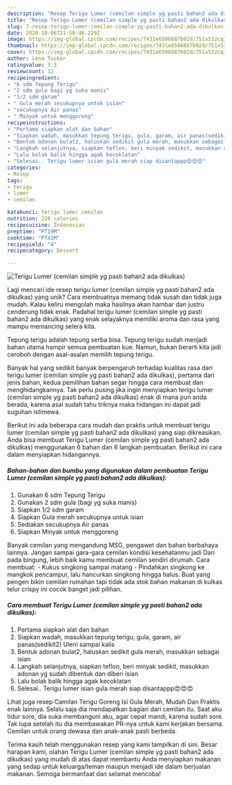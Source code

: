 ```yaml
---
description: "Resep Terigu Lumer (cemilan simple yg pasti bahan2 ada dikulkas) yang Enak Banget"
title: "Resep Terigu Lumer (cemilan simple yg pasti bahan2 ada dikulkas) yang Enak Banget"
slug: 7-resep-terigu-lumer-cemilan-simple-yg-pasti-bahan2-ada-dikulkas-yang-enak-banget
date: 2020-10-06T21:50:46.229Z
image: https://img-global.cpcdn.com/recipes/7431e6506887b92d/751x532cq70/terigu-lumer-cemilan-simple-yg-pasti-bahan2-ada-dikulkas-foto-resep-utama.jpg
thumbnail: https://img-global.cpcdn.com/recipes/7431e6506887b92d/751x532cq70/terigu-lumer-cemilan-simple-yg-pasti-bahan2-ada-dikulkas-foto-resep-utama.jpg
cover: https://img-global.cpcdn.com/recipes/7431e6506887b92d/751x532cq70/terigu-lumer-cemilan-simple-yg-pasti-bahan2-ada-dikulkas-foto-resep-utama.jpg
author: Lena Tucker
ratingvalue: 3.3
reviewcount: 12
recipeingredient:
- "6 sdm Tepung Terigu"
- "2 sdm gula bagi yg suka manis"
- "1/2 sdm garam"
- " Gula merah secukupnya untuk isian"
- "secukupnya Air panas"
- " Minyak untuk menggoreng"
recipeinstructions:
- "Pertama siapkan alat dan bahan"
- "Siapkan wadah, masukkan tepung terigu, gula, garam, air panas(sedikit2) Uleni sampai kalis"
- "Bentuk adonan bulat2, haluskan sedikit gula merah, masukkan sebagai isian"
- "Langkah selanjutnya, siapkan teflon, beri minyak sedikit, masukkan adonan yg sudah dibentuk dan diberi isian"
- "Lalu bolak balik hingga agak kecoklatan"
- "Selesai.. Terigu lumer isian gula merah siap disantappp😍😍😍"
categories:
- Resep
tags:
- terigu
- lumer
- cemilan

katakunci: terigu lumer cemilan 
nutrition: 229 calories
recipecuisine: Indonesian
preptime: "PT19M"
cooktime: "PT42M"
recipeyield: "4"
recipecategory: Dessert

---
```



![Terigu Lumer (cemilan simple yg pasti bahan2 ada dikulkas)](https://img-global.cpcdn.com/recipes/7431e6506887b92d/751x532cq70/terigu-lumer-cemilan-simple-yg-pasti-bahan2-ada-dikulkas-foto-resep-utama.jpg)

Lagi mencari ide resep terigu lumer (cemilan simple yg pasti bahan2 ada dikulkas) yang unik? Cara membuatnya memang tidak susah dan tidak juga mudah. Kalau keliru mengolah maka hasilnya akan hambar dan justru cenderung tidak enak. Padahal terigu lumer (cemilan simple yg pasti bahan2 ada dikulkas) yang enak selayaknya memiliki aroma dan rasa yang mampu memancing selera kita.

Tepung terigu adalah tepung serba bisa. Tepung terigu sudah menjadi bahan utama hampir semua pembuatan kue. Namun, bukan berarti kita jadi ceroboh dengan asal-asalan memilih tepung terigu.

Banyak hal yang sedikit banyak berpengaruh terhadap kualitas rasa dari terigu lumer (cemilan simple yg pasti bahan2 ada dikulkas), pertama dari jenis bahan, kedua pemilihan bahan segar hingga cara membuat dan menghidangkannya. Tak perlu pusing jika ingin menyiapkan terigu lumer (cemilan simple yg pasti bahan2 ada dikulkas) enak di mana pun anda berada, karena asal sudah tahu triknya maka hidangan ini dapat jadi suguhan istimewa.


Berikut ini ada beberapa cara mudah dan praktis untuk membuat terigu lumer (cemilan simple yg pasti bahan2 ada dikulkas) yang siap dikreasikan. Anda bisa membuat Terigu Lumer (cemilan simple yg pasti bahan2 ada dikulkas) menggunakan 6 bahan dan 6 langkah pembuatan. Berikut ini cara dalam menyiapkan hidangannya.

<!--inarticleads1-->

##### Bahan-bahan dan bumbu yang digunakan dalam pembuatan Terigu Lumer (cemilan simple yg pasti bahan2 ada dikulkas):

1. Gunakan 6 sdm Tepung Terigu
1. Gunakan 2 sdm gula (bagi yg suka manis)
1. Siapkan 1/2 sdm garam
1. Siapkan  Gula merah secukupnya untuk isian
1. Sediakan secukupnya Air panas
1. Siapkan  Minyak untuk menggoreng


Banyak cemilan yang mengandung MSG, pengawet dan bahan berbahaya lainnya. Jangan sampai gara-gara cemilan kondisi kesehatanmu jadi Dari pada bingung, lebih baik kamu membuat cemilan sendiri dirumah. Cara membuat: - Kukus singkong sampai matang - Pindahkan singkong ke mangkok pencampur, lalu hancurkan singkong hingga halus. Buat yang pengen bikin cemilan rumahan tapi tidak ada stok bahan makanan di kulkas telur crispy ini cocok banget jadi pilihan. 

<!--inarticleads2-->

##### Cara membuat Terigu Lumer (cemilan simple yg pasti bahan2 ada dikulkas):

1. Pertama siapkan alat dan bahan
1. Siapkan wadah, masukkan tepung terigu, gula, garam, air panas(sedikit2) Uleni sampai kalis
1. Bentuk adonan bulat2, haluskan sedikit gula merah, masukkan sebagai isian
1. Langkah selanjutnya, siapkan teflon, beri minyak sedikit, masukkan adonan yg sudah dibentuk dan diberi isian
1. Lalu bolak balik hingga agak kecoklatan
1. Selesai.. Terigu lumer isian gula merah siap disantappp😍😍😍


Lihat juga resep Camilan Terigu Goreng Isi Gula Merah, Mudah Dan Praktis enak lainnya. Selalu saja dia mendapatkan bagian dari cemilan itu. Saat aku tidur sore, dia suka membanguni aku, agar cepat mandi, karena sudah sore. Tak lupa setelah itu dia membawakan PR-nya untuk kami kerjakan bersama. Cemilan untuk orang dewasa dan anak-anak pasti berbeda. 

Terima kasih telah menggunakan resep yang kami tampilkan di sini. Besar harapan kami, olahan Terigu Lumer (cemilan simple yg pasti bahan2 ada dikulkas) yang mudah di atas dapat membantu Anda menyiapkan makanan yang sedap untuk keluarga/teman maupun menjadi ide dalam berjualan makanan. Semoga bermanfaat dan selamat mencoba!

